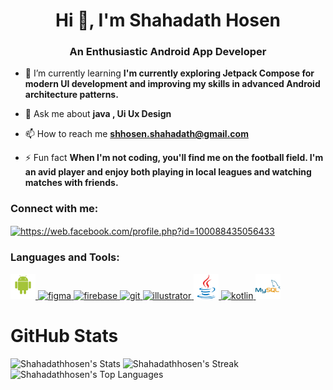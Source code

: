<h1 align="center">Hi 👋, I'm Shahadath Hosen</h1>
<h3 align="center">An Enthusiastic Android App Developer</h3>

- 🌱 I’m currently learning **I'm currently exploring Jetpack Compose for modern UI development and improving my skills in advanced Android architecture patterns.**

- 💬 Ask me about **java , Ui Ux Design**

- 📫 How to reach me **shhosen.shahadath@gmail.com**

- ⚡ Fun fact **When I'm not coding, you'll find me on the football field. I'm an avid player and enjoy both playing in local leagues and watching matches with friends.**

<h3 align="left">Connect with me:</h3>
<p align="left">
<a href="https://fb.com/https://web.facebook.com/profile.php?id=100088435056433" target="blank"><img align="center" src="https://raw.githubusercontent.com/rahuldkjain/github-profile-readme-generator/master/src/images/icons/Social/facebook.svg" alt="https://web.facebook.com/profile.php?id=100088435056433" height="30" width="40" /></a>
</p>

<h3 align="left">Languages and Tools:</h3>
<p align="left"> <a href="https://developer.android.com" target="_blank" rel="noreferrer"> <img src="https://raw.githubusercontent.com/devicons/devicon/master/icons/android/android-original-wordmark.svg" alt="android" width="40" height="40"/> </a> <a  <a href="https://www.figma.com/" target="_blank" rel="noreferrer"> <img src="https://www.vectorlogo.zone/logos/figma/figma-icon.svg" alt="figma" width="40" height="40"/> </a> <a href="https://firebase.google.com/" target="_blank" rel="noreferrer"> <img src="https://www.vectorlogo.zone/logos/firebase/firebase-icon.svg" alt="firebase" width="40" width="40" height="40"/> </a> <a href="https://git-scm.com/" target="_blank" rel="noreferrer"> <img src="https://www.vectorlogo.zone/logos/git-scm/git-scm-icon.svg" alt="git" width="40" height="40"/> </a> <a href="https://www.adobe.com/in/products/illustrator.html" target="_blank" rel="noreferrer"> <img src="https://www.vectorlogo.zone/logos/adobe_illustrator/adobe_illustrator-icon.svg" alt="illustrator" width="40" height="40"/> </a> <a href="https://www.java.com" target="_blank" rel="noreferrer"> <img src="https://raw.githubusercontent.com/devicons/devicon/master/icons/java/java-original.svg" alt="java" width="40" height="40"/> </a> <a href="https://kotlinlang.org" target="_blank" rel="noreferrer"> <img src="https://www.vectorlogo.zone/logos/kotlinlang/kotlinlang-icon.svg" alt="kotlin" width="40" height="40"/> </a> <a href="https://www.mysql.com/" target="_blank" rel="noreferrer"> <img src="https://raw.githubusercontent.com/devicons/devicon/master/icons/mysql/mysql-original-wordmark.svg" alt="mysql" width="40" height="40"/> </a>


# GitHub Stats


![Shahadathhosen's Stats](https://github-readme-stats.vercel.app/api?username=Shahadathhosen&theme=tokyonight&show_icons=true&hide_border=false&count_private=true)
![Shahadathhosen's Streak](https://github-readme-streak-stats.herokuapp.com/?user=Shahadathhosen&theme=tokyonight&hide_border=false)
![Shahadathhosen's Top Languages](https://github-readme-stats.vercel.app/api/top-langs/?username=Shahadathhosen&theme=tokyonight&show_icons=true&hide_border=false&layout=compact)
